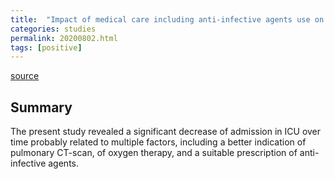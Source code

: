 ```yaml
---
title:  "Impact of medical care including anti-infective agents use on the prognosis of COVID-19 hospitalized patients over time"
categories: studies
permalink: 20200802.html
tags: [positive]
---
```


[source](https://www.sciencedirect.com/science/article/pii/S0924857920303125)

## Summary

The present study revealed a significant decrease of admission in ICU over time probably related to multiple factors, including a better indication of pulmonary CT-scan, of oxygen therapy, and a suitable prescription of anti-infective agents.

